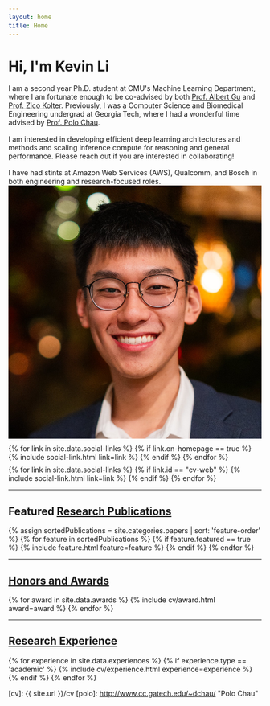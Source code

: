 ```yaml
---
layout: home
title: Home
---
```


<div id ="intro-wrapper" class="l-middle">
	<div id="intro-title-wrapper" class="intro-left">
		<h1 id="intro-title">Hi, I'm Kevin Li</h1>
	</div>
	<div class="intro-left">
	<div class="intro-left">
		I am a second year Ph.D. student at CMU's Machine Learning Department, where I am fortunate enough to be co-advised by both <a href="https://twitter.com/_albertgu">Prof. Albert Gu</a> and <a href="https://zicokolter.com">Prof. Zico Kolter</a>. Previously, I was a Computer Science and Biomedical Engineering undergrad at Georgia Tech, where I had a wonderful time advised by <a href="http://www.cc.gatech.edu/~dchau/">Prof. Polo Chau</a>.
	</div>
	<div style="height: 1rem"></div>
	<div class="intro-left">
		I am interested in developing efficient deep learning architectures and methods and scaling inference compute for reasoning and general performance. Please reach out if you are interested in collaborating!
	</div>
	<div style="height: 1rem"></div>
	<div class="intro-left">
		I have had stints at Amazon Web Services (AWS), Qualcomm, and Bosch in both engineering and research-focused roles. 
	</div>
</div>

<div class="intro-right">
	<img id="intro-image" class="intro-right" src="/images/portrait.jpg">
	<div style="height: 0.5rem"></div>
	<div id="intro-image-links" class="intro-right">
		{% for link in site.data.social-links %}
			{% if link.on-homepage == true %}
				{% include social-link.html link=link %}
			{% endif %}
		{% endfor %}
	</div>
	<div style="height: 0.5rem"></div>
	<div id="intro-cv-wrapper" class="intro-right">
		{% for link in site.data.social-links %}
			{% if link.id == "cv-web" %}
				{% include social-link.html link=link %}
			{% endif %}
		{% endfor %}
		<!-- <div id="intro-cv"><a href="/cv">Here's my CV.</a></div> -->
	</div>
	</div>
</div>

<hr class="l-middle home-hr">

<h2 class="feature-title l-middle">
	Featured <a href="/cv#publications">Research Publications</a>
</h2>
<div class="cover-wrapper l-screen">
	{% assign sortedPublications = site.categories.papers | sort: 'feature-order' %}
	{% for feature in sortedPublications %}
		{% if feature.featured == true %}
			{% include feature.html feature=feature %}
		{% endif %}
	{% endfor %}
</div>

<hr class="l-middle home-hr">

<h2 class="feature-title l-middle">
	<a href="/cv#honors-and-awards">Honors and Awards</a>
</h2>
{% for award in site.data.awards %}
{% include cv/award.html award=award %}
{% endfor %}

<hr class="l-middle home-hr">

<h2 class="feature-title l-middle">
	<a href="/cv#academic-research-experience">Research Experience</a>
</h2>
{% for experience in site.data.experiences %}
{% if experience.type == 'academic' %}
{% include cv/experience.html experience=experience %}
{% endif %}
{% endfor %}

[gt]: http://www.gatech.edu "Georgia Tech"
[cse]: http://cse.gatech.edu "Georgia Tech Computational Science and Engineering"
[coc]: http://www.cc.gatech.edu "Georgia Tech College of Computing"

[cv]: {{ site.url }}/cv
[polo]: http://www.cc.gatech.edu/~dchau/ "Polo Chau"

